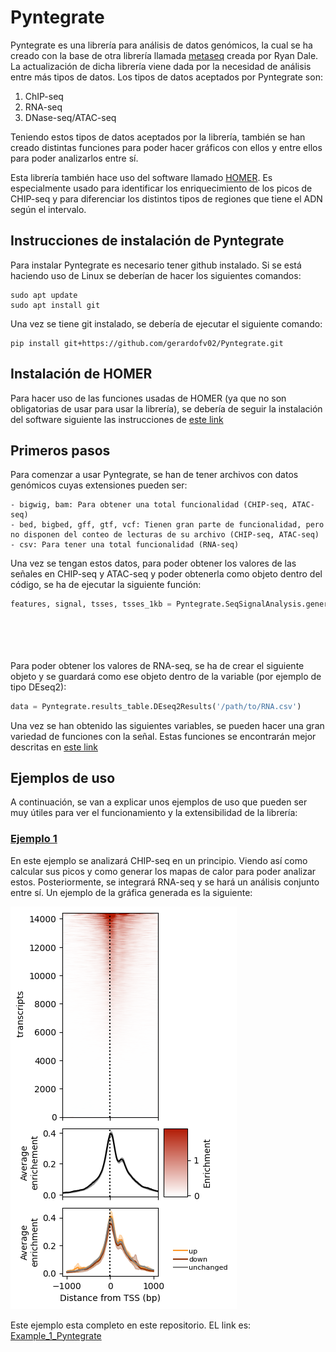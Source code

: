 # Pyntegrate

Pyntegrate es una librería para análisis de datos genómicos, la cual se ha creado con la base de otra librería llamada [metaseq](https://github.com/daler/metaseq) creada por Ryan Dale. La actualización de dicha librería viene dada por la necesidad de análisis entre más tipos de datos. Los tipos de datos aceptados por Pyntegrate son:

1.  ChIP-seq
2.  RNA-seq
3.  DNase-seq/ATAC-seq

Teniendo estos tipos de datos aceptados por la librería, también se han creado distintas funciones para poder hacer gráficos con ellos y entre ellos para poder analizarlos entre sí.

Esta librería también hace uso del software llamado [HOMER](http://homer.ucsd.edu/homer/). Es especialmente usado para identificar los enriquecimiento de los picos de CHIP-seq y para diferenciar los distintos tipos de regiones que tiene el ADN según el intervalo.


## Instrucciones de instalación de Pyntegrate

Para instalar Pyntegrate es necesario tener github instalado.
Si se está haciendo uso de Linux se deberían de hacer los siguientes comandos:
```console
sudo apt update
sudo apt install git
```

Una vez se tiene git instalado, se debería de ejecutar el siguiente comando:

```console
pip install git+https://github.com/gerardofv02/Pyntegrate.git
```

## Instalación de HOMER

Para hacer uso de las funciones usadas de HOMER (ya que no son obligatorias de usar para usar la librería), se debería de seguir la instalación del software siguiente las instrucciones de [este link](http://homer.ucsd.edu/homer/introduction/install.html)

## Primeros pasos

Para comenzar a usar Pyntegrate, se han de tener archivos con datos genómicos cuyas extensiones pueden ser:

    - bigwig, bam: Para obtener una total funcionalidad (CHIP-seq, ATAC-seq)
    - bed, bigbed, gff, gtf, vcf: Tienen gran parte de funcionalidad, pero no disponen del conteo de lecturas de su archivo (CHIP-seq, ATAC-seq)
    - csv: Para tener una total funcionalidad (RNA-seq)

Una vez se tengan estos datos, para poder obtener los valores de las señales en CHIP-seq y ATAC-seq y poder obtenerla como objeto dentro del código, se ha de ejecutar la siguiente función:

```python
features, signal, tsses, tsses_1kb = Pyntegrate.SeqSignalAnalysis.generate_array_simple_signal(dbPath='/path/to/transcript/data',
                                                                                                   filePath='/path/to/signal/data',
                                                                                                   extensionFile='name-of-extension-file',
                                                                                                   genome='genome',
                                                                                                   bins="number-of-subintervals-want-to-generate")
```
Para poder obtener los valores de RNA-seq, se ha de crear el siguiente objeto y se guardará como ese objeto dentro de la variable (por ejemplo de tipo DEseq2):

```python
data = Pyntegrate.results_table.DEseq2Results('/path/to/RNA.csv')
```

Una vez se han obtenido las siguientes variables, se pueden hacer una gran variedad de funciones con la señal. Estas funciones se encontrarán mejor descritas en [este link](./seqFunctions.md)

## Ejemplos de uso

A continuación, se van a explicar unos ejemplos de uso que pueden ser muy útiles para ver el funcionamiento y la extensibilidad de la librería:

### [Ejemplo 1](./example_of_use/Example_1_Pyntegrate.ipynb)

En este ejemplo se analizará CHIP-seq en un principio. Viendo así como calcular sus picos y como generar los mapas de calor para poder analizar estos. Posteriormente, se integrará RNA-seq y se hará un análisis conjunto entre sí. Un ejemplo de la gráfica generada es la siguiente:

![CHIP-RNA](./images_examples/CHIP-RNA.png)

Este ejemplo esta completo en este repositorio. EL link es: [Example_1_Pyntegrate](./example_of_use/Example_1_Pyntegrate.ipynb)

